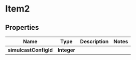 

# Item2


## Properties

| Name | Type | Description | Notes |
|------------ | ------------- | ------------- | -------------|
|**simulcastConfigId** | **Integer** |  |  |



